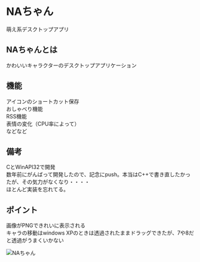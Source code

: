 # NAちゃん
萌え系デスクトップアプリ  

NAちゃんとは
--------

かわいいキャラクターのデスクトップアプリケーション  

機能
--------

アイコンのショートカット保存  
おしゃべり機能  
RSS機能  
表情の変化（CPU率によって）  
などなど  
  
備考
--------

CとWinAPI32で開発  
数年前にがんばって開発したので、記念にpush。本当はC++で書き直したかったが、その気力がなくなり・・・・  
ほとんど実装を忘れてる。

ポイント
--------

画像がPNGできれいに表示される  
キャラの移動はwindows XPのときは透過されたままドラッグできたが、7や8だと透過がうまくいかない  


![NAちゃん](https://raw.githubusercontent.com/hatahata12/NA-CHAN/master/na.png)
